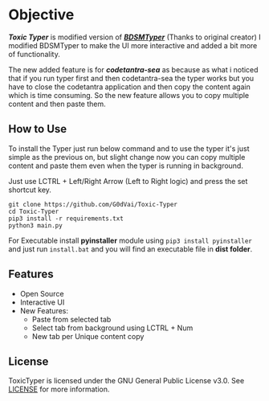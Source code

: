 # Objective
***Toxic Typer*** is modified version of [***BDSMTyper***](https://github.com/viperadnan-git/bdsm-typer) (Thanks to original creator) I modified BDSMTyper to make the UI more interactive and added a bit more of functionality.

The new added feature is for ***codetantra-sea*** as because as what i noticed that if you run typer first and then codetantra-sea the typer works but you have to close the codetantra application and then copy the content again which is time consuming. So the new feature allows you to copy multiple content and then paste them.

## How to Use
To install the Typer just run below command and to use the typer it's just simple as the previous on, but slight change now you can copy multiple content and paste them even when the typer is running in background.

Just use LCTRL + Left/Right Arrow (Left to Right logic) and press the set shortcut key.

```
git clone https://github.com/G0dVai/Toxic-Typer
cd Toxic-Typer
pip3 install -r requirements.txt
python3 main.py
```

For Executable install **pyinstaller** module using `pip3 install pyinstaller` and just run `install.bat` and you will find an executable file in **dist folder**. 

## Features
- Open Source
- Interactive UI
- New Features:
    - Paste from selected tab
    - Select tab from background using LCTRL + Num
    - New tab per Unique content copy

##  License
ToxicTyper is licensed under the GNU General Public License v3.0. See [LICENSE](https://github.com/G0dVai/Toxic-Typer/blob/main/LICENSE) for more information.
